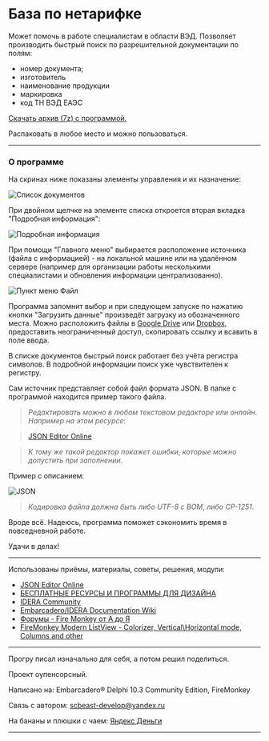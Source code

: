 # База по нетарифке

Может помочь в работе специалистам в области ВЭД.
Позволяет производить быстрый поиск по разрешительной документации по полям:
 
* номер документа;
* изготовитель
* наименование продукции
* маркировка
* код ТН ВЭД ЕАЭС

[Скачать архив (7z) с программой.](https://github.com/scbeast/Certificates/blob/master/Release/Certificates.7z)

Распаковать в любое место и можно пользоваться.

***

### О программе

На скринах ниже показаны элементы управления и их назначение:

![Список документов](https://github.com/scbeast/Certificates/blob/master/Release/about/СКРИН01.png "Список документов")

При двойном щелчке на элементе списка откроется вторая вкладка "Подробная информация":

![Подробная информация](https://github.com/scbeast/Certificates/blob/master/Release/about/СКРИН02.png "Подробная информация")

При помощи "Главного меню" выбирается расположение источника (файла с информацией) - на локальной машине или на удалённом сервере (например для организации работы несколькими специалистами и обновления информации централизованно).

![Пункт меню Файл](https://github.com/scbeast/Certificates/blob/master/Release/about/СКРИН03.png "Пункт меню Файл")

Программа запомнит выбор и при следующем запуске по нажатию кнопки "Загрузить данные" произведёт загрузку из обозначенного места.
Можно расположить файлы в [Google Drive][1] или [Dropbox][2], предоставить неограниченный доступ, скопировать ссылку и всавить в поле ввода.

[1]: https://drive.google.com/ "Google Drive"
[2]: https://www.dropbox.com/ "Dropbox"

В списке документов быстрый поиск работает без учёта регистра символов. В подробной информации поиск уже чувствителен к регистру.

Сам источник представляет собой файл формата JSON. В папке с программой находится пример такого файла.

> _Редактировать можно в любом текстовом редакторе или онлайн_. _Например на этом ресурсе_:

> [JSON Editor Online](https://jsoneditoronline.org/ "JSON Editor Online")

> _К тому же такой редактор покажет ошибки_, _которые можно допустить при заполнении_.

Пример с описанием:

![JSON](https://github.com/scbeast/Certificates/blob/master/Release/about/JSON.png "JSON")

> _Кодировка файла должна быть либо UTF-8 c BOM_, _либо CP-1251_.

Вроде всё. Надеюсь, программа поможет сэкономить время в повседневной работе.

Удачи в делах!

***

Использованы приёмы, материалы, советы, решения, модули:

* [JSON Editor Online](https://jsoneditoronline.org/)
* [БЕСПЛАТНЫЕ РЕСУРСЫ И ПРОГРАММЫ ДЛЯ ДИЗАЙНА](https://icons8.ru/)
* [IDERA Community](https://community.idera.com/)
* [Embarcadero/IDERA Documentation Wiki](http://docwiki.embarcadero.com/)
* [Форумы - Fire Monkey от А до Я](http://fire-monkey.ru/)
* [FireMonkey Modern ListView - Colorizer, Vertical\Horizontal mode, Columns and other](https://github.com/rzaripov1990/ModernListView)
***
Прогру писал изначально для себя, а потом решил поделиться. 

Проект оупенсорсный.

Написано на: Embarcadero® Delphi 10.3 Community Edition, FireMonkey

Связь с автором: [scbeast-develop@yandex.ru](mailto:scbeast-develop@yandex.ru)

На бананы и плюшки с чаем: [Яндекс Деньги](https://money.yandex.ru/to/410014926236780)
***